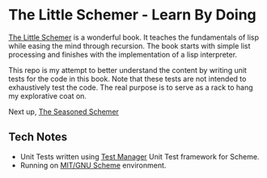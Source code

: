 # The Little Schemer - Learn By Doing

[The Little Schemer](http://www.amazon.com/Little-Schemer-Daniel-P-Friedman/dp/0262560992) is a wonderful book. It teaches the fundamentals of lisp while easing the mind through recursion. The book starts with simple list processing and finishes with the implementation of a lisp interpreter.

This repo is my attempt to better understand the content by writing unit tests for the code in this book. Note that these tests are not intended to exhaustively test the code. The real purpose is to serve as a rack to hang my explorative coat on.

Next up, [The Seasoned Schemer](http://www.amazon.com/Seasoned-Schemer-Daniel-P-Friedman/dp/026256100X)

## Tech Notes

* Unit Tests written using [Test Manager](http://web.mit.edu/~axch/www/test_manager.html) Unit Test framework for Scheme.
* Running on [MIT/GNU Scheme](http://groups.csail.mit.edu/mac/projects/scheme) environment.
